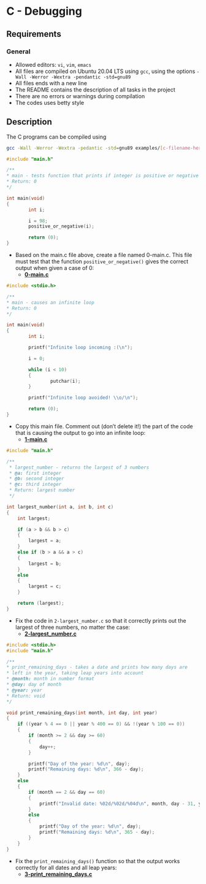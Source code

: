 # C - Debugging
## Requirements
### General
* Allowed editors: `vi`, `vim`, `emacs`
* All files are compiled on Ubuntu 20.04 LTS using `gcc`, using the options `-Wall -Werror -Wextra -pendantic -std=gnu89`
* All files ends with a new line
* The README contains the description of all tasks in the project
* There are no errors or warnings during compilation
* The codes uses betty style
## Description
The C programs can be compiled using
```bash
gcc -Wall -Werror -Wextra -pedantic -std=gnu89 examples/[c-filename-here] && ./a.out
```
```c
#include "main.h"

/**
* main - tests function that prints if integer is positive or negative
* Return: 0
*/

int main(void)
{
        int i;

        i = 98;
        positive_or_negative(i);

        return (0);
}
```
* Based on the main.c file above, create a file named 0-main.c. This file must test that the function `positive_or_negative()` gives the correct output when given a case of 0:
    * **[0-main.c](https://github.com/Samuel-IG16/alx-low_level_programming/blob/master/0x03-debugging/0-main.c)**
```c
#include <stdio.h>

/**
* main - causes an infinite loop
* Return: 0
*/

int main(void)
{
        int i;

        printf("Infinite loop incoming :(\n");

        i = 0;

        while (i < 10)
        {
                putchar(i);
        }

        printf("Infinite loop avoided! \\o/\n");

        return (0);
}
```
* Copy this main file. Comment out (don’t delete it!) the part of the code that is causing the output to go into an infinite loop:
    * **[1-main.c](https://github.com/Samuel-IG16/alx-low_level_programming/blob/master/0x03-debugging/1-main.c)**
```c
#include "main.h"

/**
 * largest_number - returns the largest of 3 numbers
 * @a: first integer
 * @b: second integer
 * @c: third integer
 * Return: largest number
 */

int largest_number(int a, int b, int c)
{
    int largest;

    if (a > b && b > c)
    {
        largest = a;
    }
    else if (b > a && a > c)
    {
        largest = b;
    }
    else
    {
        largest = c;
    }

    return (largest);
}
```
* Fix the code in `2-largest_number.c` so that it correctly prints out the largest of three numbers, no matter the case:
    * **[2-largest_number.c](https://github.com/Samuel-IG16/alx-low_level_programming/blob/master/0x03-debugging/2-largest_number.c)**
```c
#include <stdio.h>
#include "main.h"

/**
* print_remaining_days - takes a date and prints how many days are
* left in the year, taking leap years into account
* @month: month in number format
* @day: day of month
* @year: year
* Return: void
*/

void print_remaining_days(int month, int day, int year)
{
    if ((year % 4 == 0 || year % 400 == 0) && !(year % 100 == 0))
    {
        if (month >= 2 && day >= 60)
        {
            day++;
        }

        printf("Day of the year: %d\n", day);
        printf("Remaining days: %d\n", 366 - day);
    }
    else
    {
        if (month == 2 && day == 60)
        {
            printf("Invalid date: %02d/%02d/%04d\n", month, day - 31, year);
        }
        else
        {
            printf("Day of the year: %d\n", day);
            printf("Remaining days: %d\n", 365 - day);
        }
    }
}
```
* Fix the `print_remaining_days()` function so that the output works correctly for all dates and all leap years:
    * **[3-print_remaining_days.c](https://github.com/Samuel-IG16/alx-low_level_programming/blob/master/0x03-debugging/3-print_remaining_days.c)**
